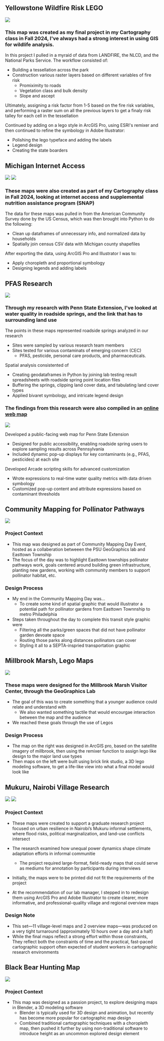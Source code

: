 ## Yellowstone Wildfire Risk LEGO 
![](/Images/CooperPriceWorkSample2.png)

### This map was created as my final project in my Cartography class in Fall 2024, I've always had a strong interest in using GIS for wildlife analysis. 

In this project I pulled in a myraid of data from LANDFIRE, the NLCD, and the National Parks Service. The workflow consisted of: 

- Building a tessellation across the park
- Construction various raster layers based on different variables of fire risk
    - Promiximity to roads
    - Vegetation class and bulk density
    - Slope and ascept

Ultimately, assigning a risk factor from 1-5 based on the fire risk variables, and performing a raster sum on all the previous layers to get a finaly risk talley for each cell in the tessellation 

Continued by adding on a lego style in ArcGIS Pro, using ESRI's remixer and then continued to refine the symbology in Adobe Illustrator:
- Polishing the lego typeface and adding the labels
- Legend design
- Creating the state boarders

## Michigan Internet Access 
![](/Images/CooperPriceWorkSample3.png)
![](/Images/CooperPriceWorkSample4.png)

### These maps were also created as part of my Cartography class in Fall 2024, looking at internet access and supplemental nutrition assistance program (SNAP)

The data for these maps was pulled in from the American Community Survey done by the US Census, which was then brought into Python to do the following:

- Clean up dataframes of unnecessary info, and normalized data by households
- Spatially join census CSV data with Michigan county shapefiles

After exporting the data, using ArcGIS Pro and Illustrator I was to:

- Apply choropleth and proportional symbology
- Designing legends and adding labels 

## PFAS Research
![](/Images/DualMap4.2.png)

### Through my research with Penn State Extension, I've looked at water quality in roadside springs, and the link that has to surrounding land use

The points in these maps represented roadside springs analyzed in our research

- Sites were sampled by various research team members
- Sites tested for various contaminats of emerging concern (CEC)
    - PFAS, pesticide, personal care products, and pharmaceuticals. 

Spatial analysis consistented of
- Creating geodataframes in Python by joining lab testing result spreadsheets with roadside spring point location files
- Buffering the springs, clipping land cover data, and tabulating land cover types
- Applied bivaret symbology, and intricate legend design 

### The findings from this research were also compiled in an [online web map](https://extension.psu.edu/roadside-springs-map)
![](/Images/WebMap.png)

Developed a public-facing web map for Penn State Extension 
- Designed for public accessibility, enabling roadside spring users to explore sampling results across Pennsylvania
- Included dynamic pop-up displays for key contaminants (e.g., PFAS, pesticides) at each site

Developed Arcade scripting skills for advanced customization
- Wrote expressions to real-time water quality metrics with data driven symbology
- Customized pop-up content and attribute expressions based on contaminant thresholds

## Community Mapping for Pollinator Pathways
![](/Images/SubwayLayout7_10-01.png)

### Project Context

- This map was designed as part of Community Mapping Day Event, hosted as a collaberation betweeen the PSU GeoGraphics lab and Easttown Township
- The focus of the day was to highlight Easttown townships pollinator pathways work, goals centered around building green infrastructure, planting new gardens, working with community members to support pollinator habitat, etc.

### Design Process

- My end in the Community Mapping Day was...
    - To create some kind of spatial graphic that would illustrator a potential path for pollinator gardens from Easttown Townnship to metro Philadelphia
- Steps taken throughout the day to complete this transit style graphic were
    - Filtering all the parks/green spaces that did not have pollinator garden devoate space
    - Routing those parks along distances pollinators can cover
    - Styling it all to a SEPTA-inspried transportation graphic

## Millbrook Marsh, Lego Maps
![](/Images/MillbrookStuffCombined.png)


### These maps were designed for the Millbrook Marsh Visitor Center, through the GeoGraphics Lab

- The goal of this was to create something that a younger audience could relate and understand with
    - We also wanted something tactile that would encourgae interaction between the map and the audience
 - We reached these goals through the use of Legos

### Design Process

- The map on the right was designed in ArcGIS pro, based on the satellite imagery of millbrook, then using the remixer function to assign lego like design to the major land use types
- Then maps on the left were built using brick link studio, a 3D lego modeling software, to get a life-like view into what a final model would look like


## Mukuru, Nairobi Village Research
![](/Images/OverviewFINAL6_29.png)
![](/Images/IndividualVillages6_29_2.png)

### Project Context

- These maps were created to support a graduate research project focused on urban resilience in Nairobi’s Mukuru informal settlements, where flood risks, political marginalization, and land-use conflicts intersect
- The research examined how unequal power dynamics shape climate adaptation efforts in informal communitie
    - The project required large-format, field-ready maps that could serve as mediums for annotation by participants during interviews

- Initially, the maps were to be printed did not fit the requirements of the project
- At the recommendation of our lab manager, I stepped in to redesign them using ArcGIS Pro and Adobe Illustrator to create clearer, more informative, and professional-quality village and regional overview maps

### Design Note

- This set—11 village-level maps and 2 overview maps—was produced on a very tight turnaround (approximately 10 hours over a day and a half)
- While the final maps reflect a strong effort within those constraints, They reflect both the constraints of time and the practical, fast-paced cartographic support often expected of student workers in cartographic research environments

## Black Bear Hunting Map
![](/Images/BBharvest6_29)

### Project Context

- This map was designed as a passion project, to explore designing maps in Blender, a 3D modeling software
    - Blender is typically used for 3D design and animation, but recently has become more popular for cartographic map design
    - Combined traditional cartographic techniques with a choropleth map, then pushed it further by using non-traditional software to introduce height as an uncommon explored design element





